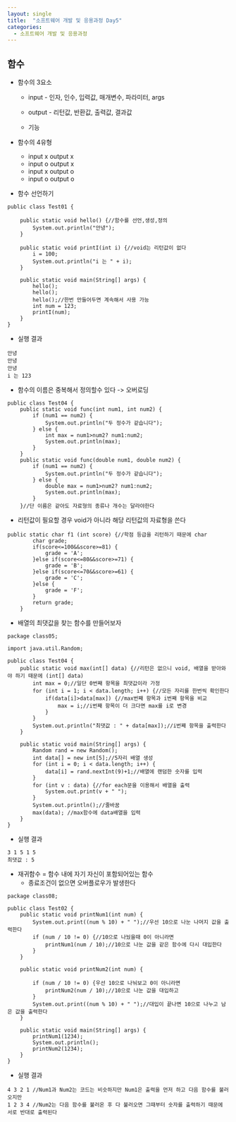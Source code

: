 ```yaml
---
layout: single
title:  "소프트웨어 개발 및 응용과정 Day5"
categories:
  - 소프트웨어 개발 및 응용과정
---
```


## 함수

* 함수의 3요소

  * input - 인자, 인수, 입력값, 매개변수, 파라미터, args

  * output - 리턴값, 반환값, 출력값, 결과값

  * 기능

    

* 함수의 4유형

  * input x output x
  * input o output x
  * input x output o
  * input o output o



* 함수 선언하기

```
public class Test01 {
	
	public static void hello() {//함수를 선언,생성,정의
		System.out.println("안녕");
	}
	
	public static void printI(int i) {//void는 리턴값이 없다
		i = 100;
		System.out.println("i 는 " + i);
	}
	
	public static void main(String[] args) {
		hello();
		hello();
		hello();//한번 만들어두면 계속해서 사용 가능
		int num = 123;
		printI(num);
	}
}
```

* 실행 결과

```
안녕
안녕
안녕
i 는 123
```

* 함수의 이름은 중복해서 정의할수 있다 -> 오버로딩

```
public class Test04 {
	public static void func(int num1, int num2) {
		if (num1 == num2) {
			System.out.println("두 정수가 같습니다");
		} else {
			int max = num1>num2? num1:num2;
			System.out.println(max);
		}
	}
	public static void func(double num1, double num2) {
		if (num1 == num2) {
			System.out.println("두 정수가 같습니다");
		} else {
			double max = num1>num2? num1:num2;
			System.out.println(max);
		}
	}//단 이름은 같아도 자료형의 종류나 개수는 달라야한다
```

* 리턴값이 필요할 경우 void가 아니라 해당 리턴값의 자료형을 쓴다

```
public static char f1 (int score) {//학점 등급을 리턴하기 때문에 char
		char grade;
		if(score<=100&&score>=81) {
			grade = 'A';
		}else if(score<=80&&score>=71) {
			grade = 'B';
		}else if(score<=70&&score>=61) {
			grade = 'C';
		}else {
			grade = 'F';
		}
		return grade;
	}
```

* 배열의 최댓값을 찾는 함수를 만들어보자

```
package class05;

import java.util.Random;

public class Test04 {
	public static void max(int[] data) {//리턴은 없으니 void, 배열을 받아와야 하기 때문에 (int[] data)
		int max = 0;//일단 0번째 항목을 최댓값이라 가정
		for (int i = 1; i < data.length; i++) {//모든 자리를 한번씩 확인한다
			if(data[i]>data[max]) {//max번째 항목과 i번째 항목을 비교
				max = i;//i번째 항목이 더 크다면 max를 i로 변경
			}
		}
		System.out.println("최댓값 : " + data[max]);//i번째 항목을 출력한다
	}
	
	public static void main(String[] args) {
		Random rand = new Random();
		int data[] = new int[5];//5자리 배열 생성
		for (int i = 0; i < data.length; i++) {
			data[i] = rand.nextInt(9)+1;//배열에 랜덤한 숫자를 입력
		}
		for (int v : data) {//for each문을 이용해서 배열을 출력
			System.out.print(v + " ");
		}
		System.out.println();//줄바꿈
		max(data); //max함수에 data배열을 입력
	}
}
```

* 실행 결과

```
3 1 5 1 5 
최댓값 : 5
```

* 재귀함수 = 함수 내에 자기 자신이 포함되어있는 함수
  * 종료조건이 없으면 오버플로우가 발생한다

```
package class08;

public class Test02 {
	public static void printNum1(int num) {
		System.out.print((num % 10) + " ");//우선 10으로 나눈 나머지 값을 출력한다
		if (num / 10 != 0) {//10으로 나눴을때 0이 아니라면
			printNum1(num / 10);//10으로 나눈 값을 같은 함수에 다시 대입한다
		}
	}

	public static void printNum2(int num) {

		if (num / 10 != 0) {우선 10으로 나눠보고 0이 아니라면
			printNum2(num / 10);//10으로 나눈 값을 대입하고
		}
		System.out.print((num % 10) + " ");//대입이 끝나면 10으로 나누고 남은 값을 출력한다
	}

	public static void main(String[] args) {
		printNum1(1234);
		System.out.println();
		printNum2(1234);
	}
}
```

* 실행 결과 

```
4 3 2 1 //Num1과 Num2는 코드는 비슷하지만 Num1은 출력을 먼저 하고 다음 함수를 불러오지만
1 2 3 4 //Num2는 다음 함수를 불러온 후 다 불러오면 그때부터 숫자를 출력하기 때문에 서로 반대로 출력된다
```

